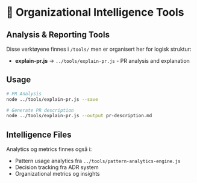 # 🔗 Organizational Intelligence Tools

## Analysis & Reporting Tools

Disse verktøyene finnes i `/tools/` men er organisert her for logisk struktur:

- **explain-pr.js** → `../tools/explain-pr.js` - PR analysis and explanation

## Usage

```bash
# PR Analysis
node ../tools/explain-pr.js --save

# Generate PR description
node ../tools/explain-pr.js --output pr-description.md
```

## Intelligence Files

Analytics og metrics finnes også i:
- Pattern usage analytics fra `../tools/pattern-analytics-engine.js`
- Decision tracking fra ADR system
- Organizational metrics og insights